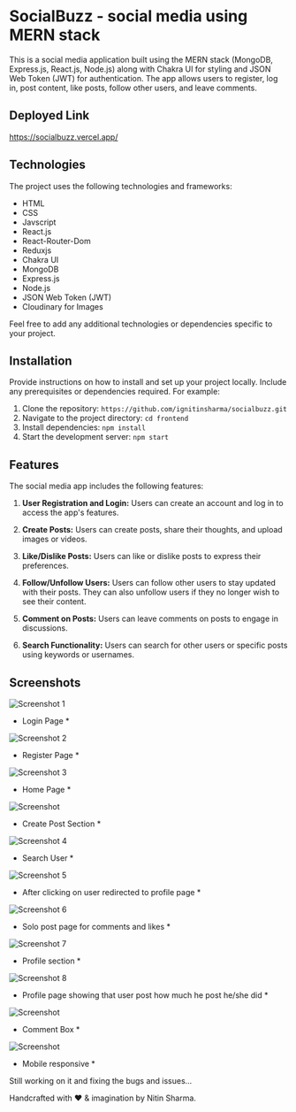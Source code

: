 # SocialBuzz - social media using MERN stack

This is a social media application built using the MERN stack (MongoDB, Express.js, React.js, Node.js) along with Chakra UI for styling and JSON Web Token (JWT) for authentication. The app allows users to register, log in, post content, like posts, follow other users, and leave comments.

## Deployed Link
https://socialbuzz.vercel.app/

## Technologies

The project uses the following technologies and frameworks:

- HTML
- CSS
- Javscript
- React.js
- React-Router-Dom
- Reduxjs
- Chakra UI
- MongoDB
- Express.js
- Node.js
- JSON Web Token (JWT)
- Cloudinary for Images

Feel free to add any additional technologies or dependencies specific to your project.

## Installation

Provide instructions on how to install and set up your project locally. Include any prerequisites or dependencies required. For example:

1. Clone the repository: `https://github.com/ignitinsharma/socialbuzz.git`
2. Navigate to the project directory: `cd frontend`
3. Install dependencies: `npm install`
4. Start the development server: `npm start`

## Features

The social media app includes the following features:

1. **User Registration and Login:** Users can create an account and log in to access the app's features.

2. **Create Posts:** Users can create posts, share their thoughts, and upload images or videos.

3. **Like/Dislike Posts:** Users can like or dislike posts to express their preferences.

4. **Follow/Unfollow Users:** Users can follow other users to stay updated with their posts. They can also unfollow users if they no longer wish to see their content.

5. **Comment on Posts:** Users can leave comments on posts to engage in discussions.

6. **Search Functionality:** Users can search for other users or specific posts using keywords or usernames.

## Screenshots

![Screenshot 1](<./Redme_images/Screenshot%20(645).png>)

- Login Page \*

![Screenshot 2](<./Redme_images/Screenshot%20(646).png>)

- Register Page \*

![Screenshot 3](<./Redme_images/Screenshot%20(633).png>)

- Home Page \*

![Screenshot ](<./Redme_images/Screenshot%20(642).png>)

- Create Post Section \*

![Screenshot 4](<./Redme_images/Screenshot%20(634).png>)

- Search User \*

![Screenshot 5](<./Redme_images/Screenshot%20(635).png>)

- After clicking on user redirected to profile page \*

![Screenshot 6](<./Redme_images/Screenshot%20(637).png>)

- Solo post page for comments and likes \*

![Screenshot 7](<./Redme_images/Screenshot%20(638).png>)

- Profile section \*

![Screenshot 8](<./Redme_images/Screenshot%20(639).png>)

- Profile page showing that user post how much he post he/she did \*

![Screenshot ](<./Redme_images/Screenshot%20(644).png>)

- Comment Box \*

![Screenshot ](<./Redme_images/Screenshot%20(641).png>)

- Mobile responsive \*


Still working on it and fixing the bugs and issues...

Handcrafted with ❤ & imagination by Nitin Sharma.
